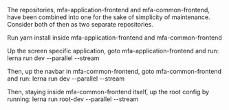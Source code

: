 The repositories, mfa-application-frontend and mfa-common-frontend, have been combined into one for the sake of simplicity of maintenance. Consider both of then as two separate repositories.

Run yarn install inside mfa-application-frontend and mfa-common-frontend

Up the screen specific application, goto mfa-application-frontend and run:
lerna run dev --parallel --stream

Then, up the navbar in mfa-common-frontend, goto mfa-common-frontend and run:
lerna run dev --parallel --stream

Then, staying inside mfa-common-frontend itself, up the root config by running: 
lerna run root-dev --parallel --stream

